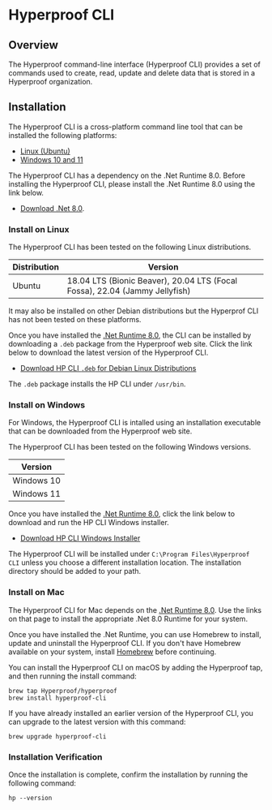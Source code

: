 # Hyperproof CLI

## Overview

The Hyperproof command-line interface (Hyperproof CLI) provides a set of commands used to create, read, update and delete data that is stored in a Hyperproof organization.

## Installation

The Hyperproof CLI is a cross-platform command line tool that can be installed the following platforms:

- [Linux (Ubuntu)](#install-on-linux)
- [Windows 10 and 11](#install-on-windows)

The Hyperproof CLI has a dependency on the .Net Runtime 8.0. Before installing the Hyperproof CLI, please install the .Net Runtime 8.0 using the link below.

- [Download .Net 8.0](https://dotnet.microsoft.com/en-us/download/dotnet/8.0).

### Install on Linux

The Hyperproof CLI has been tested on the following Linux distributions.

| Distribution | Version                                                                     |
| ------------ | --------------------------------------------------------------------------- |
| Ubuntu       | 18.04 LTS (Bionic Beaver), 20.04 LTS (Focal Fossa), 22.04 (Jammy Jellyfish) |

It may also be installed on other Debian distributions but the Hyperprof CLI has not been tested on these platforms.

Once you have installed the [.Net Runtime 8.0](https://dotnet.microsoft.com/en-us/download/dotnet/8.0), the CLI can be installed by downloading a `.deb` package from the Hyperproof web site. Click the link below to download the latest version of the Hyperproof CLI.

- [Download HP CLI `.deb` for Debian Linux Distributions](https://downloads.hyperproof.app/hpcli/hpcli_1.2.4-1_amd64.deb)

The `.deb` package installs the HP CLI under `/usr/bin`.

### Install on Windows

For Windows, the Hyperproof CLI is intalled using an installation executable that can be downloaded from the Hyperproof web site.

The Hyperproof CLI has been tested on the following Windows versions.

| Version    |
| ---------- |
| Windows 10 |
| Windows 11 |

Once you have installed the [.Net Runtime 8.0](https://dotnet.microsoft.com/en-us/download/dotnet/8.0), click the link below to download and run the HP CLI Windows installer.

- [Download HP CLI Windows Installer](https://downloads.hyperproof.app/hpcli/hpcli-1.2.4.exe)

The Hyperproof CLI will be installed under `C:\Program Files\Hyperproof CLI` unless you choose a different installation location. The installation directory should be added to your path.

### Install on Mac

The Hyperproof CLI for Mac depends on the [.Net Runtime 8.0](https://dotnet.microsoft.com/en-us/download/dotnet/8.0). Use the links on that page to install the appropriate .Net 8.0 Runtime for your system.

Once you have installed the .Net Runtime, you can use Homebrew to install, update and uninstall the Hyperproof CLI. If you don't have Homebrew available on your system, install [Homebrew](https://docs.brew.sh/Installation.html) before continuing.

You can install the Hyperproof CLI on macOS by adding the Hyperproof tap, and then running the install command:

```
brew tap Hyperproof/hyperproof
brew install hyperproof-cli
```

If you have already installed an earlier version of the Hyperproof CLI, you can upgrade to the latest version with this command:

```
brew upgrade hyperproof-cli
```

### Installation Verification

Once the installation is complete, confirm the installation by running the following command:

```
hp --version
```
